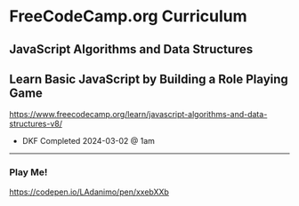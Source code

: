 # FreeCodeCamp.org Curriculum
## JavaScript Algorithms and Data Structures
## Learn Basic JavaScript by Building a Role Playing Game
https://www.freecodecamp.org/learn/javascript-algorithms-and-data-structures-v8/

* DKF Completed 2024-03-02 @ 1am

---

### Play Me!

https://codepen.io/LAdanimo/pen/xxebXXb
